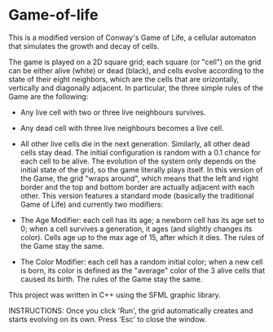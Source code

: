 # Game-of-life

This is a modified version of Conway's Game of Life, a cellular automaton that simulates the growth and decay of cells.

The game is played on a 2D square grid; each square (or "cell") on the grid can be either alive (white) or dead (black), and cells evolve
according to the state of their eight neighbors, which are the cells that are orizontally, vertically and diagonally adjacent.
In particular, the three simple rules of the Game are the following:
- Any live cell with two or three live neighbours survives.
- Any dead cell with three live neighbours becomes a live cell.
- All other live cells die in the next generation. Similarly, all other dead cells stay dead.
The initial configuration is random with a 0.1 chance for each cell to be alive.
The evolution of the system only depends on the initial state of the grid, so the game literally plays itself.
In this version of the Game, the grid "wraps around", which means that the left and right border and the top and bottom border are actually
adjacent with each other.
This version features a standard mode (basically the traditional Game of Life) and currently two modifiers:

- The Age Modifier: each cell has its age; a newborn cell has its age set to 0; when a cell survives a generation,
   it ages (and slightly changes its color). Cells age up to the max age of 15, after which it dies. The rules of the Game stay the same.

- The Color Modifier: each cell has a random initial color; when a new cell is born, its color is defined as the "average" color of
   the 3 alive cells that caused its birth. The rules of the Game stay the same.

This project was written in C++ using the SFML graphic library.

INSTRUCTIONS: Once you click 'Run', the grid automatically creates and starts evolving on its own. Press 'Esc' to close the window.
